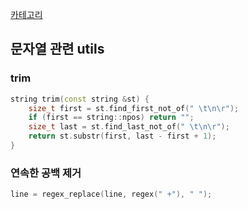 [카테고리](/README.md)
## 문자열 관련 utils
### trim
```cpp
string trim(const string &st) {
    size_t first = st.find_first_not_of(" \t\n\r");
    if (first == string::npos) return "";
    size_t last = st.find_last_not_of(" \t\n\r");
    return st.substr(first, last - first + 1);
}
```

### 연속한 공백 제거
```cpp
line = regex_replace(line, regex(" +"), " ");
```